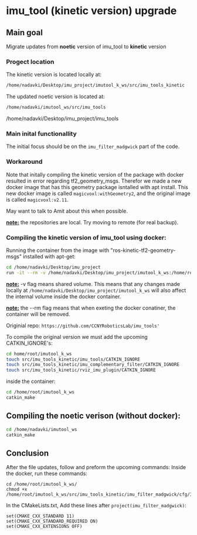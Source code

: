 # imu_tool (kinetic version) upgrade



## Main goal

Migrate updates from **noetic** version of imu_tool to **kinetic** version 

### Progect location

The kinetic version is located locally at:

```bash
/home/nadavki/Desktop/imu_project/imutool_k_ws/src/imu_tools_kinetic
```

The updated noetic version is located at:

```bash
/home/nadavki/imutool_ws/src/imu_tools
```

/home/nadavki/Desktop/imu_project/imu_tools

### Main inital functionallity

The initial focus should be on the `imu_filter_madgwick` part of the code.

### Workaround

Note that initally compiling the kinetic version of the package with docker resulted in error regarding tf2_geometry_msgs. Therefor we made a new docker image that has this geometry package isntalled with apt install. This new docker image is called `magicvoxl:withGeometry2`, and the original image is called `magicvoxl:v2.11`. 

May want to talk to Amit about this when possible.

**<u>note:</u>** the repositories are local. Try moving to remote (for real backup).



### Compiling the kinetic version of imu_tool using docker:

Running the container from the image with "ros-kinetic-tf2-geometry-msgs" installed with apt-get:

```bash
cd /home/nadavki/Desktop/imu_project
run -it --rm -v /home/nadavki/Desktop/imu_project/imutool_k_ws:/home/root/imutool_k_ws magicvoxl:withGeometry2 bash
```

**<u>note:</u>** -v flag means shared volume. This means that any changes made locally at `/home/nadavki/Desktop/imu_project/imutool_k_ws` will also affect the internal volume inside the docker container.

**<u>note:</u>** the --rm flag means that when exeting the docker conatiner, the container will be removed.



Originial repo: ```https://github.com/CCNYRoboticsLab/imu_tools'```

To compile the original version we must add the upcoming CATKIN_IGNORE's: 

```bash	
cd home/root/imutool_k_ws
touch src/imu_tools_kinetic/imu_tools/CATKIN_IGNORE
touch src/imu_tools_kinetic/imu_complementary_filter/CATKIN_IGNORE
touch src/imu_tools_kinetic/rviz_imu_plugin/CATKIN_IGNORE
```

inside the container:

```bash
cd /home/root/imutool_k_ws
catkin_make
```



## Compiling the noetic verison (without docker):



```bash
cd /home/nadavki/imutool_ws
catkin_make
```





## Conclusion

After the file updates, follow and preform the upcoming commands:
Inside the docker, run these commands:

```
cd /home/root/imutool_k_ws/
chmod +x /home/root/imutool_k_ws/src/imu_tools_kinetic/imu_filter_madgwick/cfg/ImuFilterMadgwick.cfg
```

In the CMakeLists.txt, Add these lines after ```project(imu_filter_madgwick)```:

```bas
set(CMAKE_CXX_STANDARD 11)
set(CMAKE_CXX_STANDARD_REQUIRED ON)
set(CMAKE_CXX_EXTENSIONS OFF)
```



